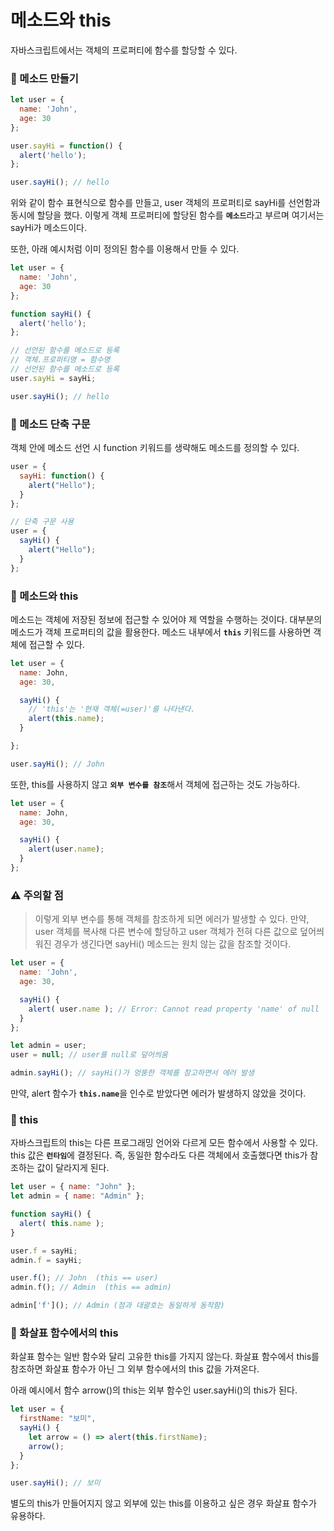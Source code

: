 # 메소드와 this

자바스크립트에서는 객체의 프로퍼티에 함수를 할당할 수 있다.

<h3>📌 메소드 만들기</h3>

```javascript
let user = {
  name: 'John',
  age: 30
};

user.sayHi = function() {
  alert('hello');
};

user.sayHi(); // hello
```

위와 같이 함수 표현식으로 함수를 만들고, user 객체의 프로퍼티로 sayHi를 선언함과 동시에 할당을 했다. 이렇게 
객체 프로퍼티에 할당된 함수를 <b>`메소드`</b>라고 부르며 여기서는 sayHi가 메소드이다.

또한, 아래 예시처럼 이미 정의된 함수를 이용해서 만들 수 있다.

```javascript
let user = {
  name: 'John',
  age: 30
};

function sayHi() {
  alert('hello');
};

// 선언된 함수를 메소드로 등록
// 객체.프로퍼티명 = 함수명
// 선언된 함수를 메소드로 등록
user.sayHi = sayHi;

user.sayHi(); // hello
```

<h3>📌 메소드 단축 구문</h3>

객체 안에 메소드 선언 시 function 키워드를 생략해도 메소드를 정의할 수 있다.

```javascript
user = {
  sayHi: function() {
    alert("Hello");
  }
};

// 단축 구문 사용
user = {
  sayHi() { 
    alert("Hello");
  }
};
```

<h3>📌 메소드와 this</h3>

메소드는 객체에 저장된 정보에 접근할 수 있어야 제 역할을 수행하는 것이다. 대부분의 메소드가 객체 프로퍼티의 값을
활용한다. 메소드 내부에서 <b>`this`</b> 키워드를 사용하면 객체에 접근할 수 있다.

```javascript
let user = {
  name: John,
  age: 30,

  sayHi() {
    // 'this'는 '현재 객체(=user)'를 나타낸다.
    alert(this.name);
  }

};

user.sayHi(); // John
```

또한, this를 사용하지 않고 <b>`외부 변수를 참조`</b>해서 객체에 접근하는 것도 가능하다.

```javascript
let user = {
  name: John,
  age: 30,

  sayHi() {
    alert(user.name);
  }
};
```

<h3>⚠️ 주의할 점</h3>

> 이렇게 외부 변수를 통해 객체를 참조하게 되면 에러가 발생할 수 있다. 만약, user 객체를 복사해 다른 변수에 할당하고
> user 객체가 전혀 다른 값으로 덮어씌워진 경우가 생긴다면 sayHi() 메소드는 원치 않는 값을 참조할 것이다.

```javascript
let user = {
  name: 'John',
  age: 30,

  sayHi() {
    alert( user.name ); // Error: Cannot read property 'name' of null
  }
};

let admin = user;
user = null; // user를 null로 덮어씌움

admin.sayHi(); // sayHi()가 엉뚱한 객체를 참고하면서 에러 발생
```

만약, alert 함수가 <b>`this.name`</b>을 인수로 받았다면 에러가 발생하지 않았을 것이다.

<h3>📌 this</h3>

자바스크립트의 this는 다른 프로그래밍 언어와 다르게 모든 함수에서 사용할 수 있다. this 값은 <b>`런타임`</b>에 결정된다. 즉, 동일한 함수라도 다른 객체에서 호출했다면 this가 참조하는 값이 달라지게 된다.

```javascript
let user = { name: "John" };
let admin = { name: "Admin" };

function sayHi() {
  alert( this.name );
}

user.f = sayHi;
admin.f = sayHi;

user.f(); // John  (this == user)
admin.f(); // Admin  (this == admin)

admin['f'](); // Admin (점과 대괄호는 동일하게 동작함)
```

<h3>📌 화살표 함수에서의 this</h3>

화살표 함수는 일반 함수와 달리 고유한 this를 가지지 않는다. 화살표 함수에서 this를 참조하면 화살표 함수가 아닌
그 외부 함수에서의 this 값을 가져온다.

아래 예시에서 함수 arrow()의 this는 외부 함수인 user.sayHi()의 this가 된다.

```javascript
let user = {
  firstName: "보미",
  sayHi() {
    let arrow = () => alert(this.firstName);
    arrow();
  }
};

user.sayHi(); // 보미
```

별도의 this가 만들어지지 않고 외부에 있는 this를 이용하고 싶은 경우 화살표 함수가 유용하다.
